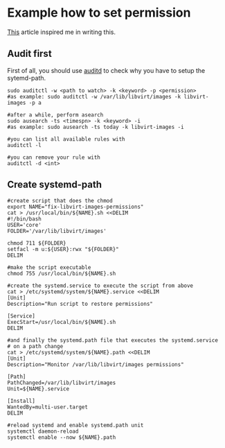 # Example how to set permission

[This](https://www.underkube.com/posts/2022-02-21-using-systemd-path-to-keep-folder-permissions/) article inspired me in writing this.

## Audit first

First of all, you should use [auditd](https://linuxhint.com/auditd_linux_tutorial/) to check why you have to setup the sytemd-path.

```
sudo auditctl -w <path to watch> -k <keyword> -p <permission>
#as example: sudo auditctl -w /var/lib/libvirt/images -k libvirt-images -p a

#after a while, perform asearch
sudo ausearch -ts <timespn> -k <keyword> -i
#as example: sudo ausearch -ts today -k libvirt-images -i

#you can list all available rules with
auditctl -l

#you can remove your rule with
auditctl -d <int>
```

## Create systemd-path

```
#create script that does the chmod
export NAME="fix-libvirt-images-permissions"
cat > /usr/local/bin/${NAME}.sh <<DELIM
#!/bin/bash
USER='core'
FOLDER='/var/lib/libvirt/images'

chmod 711 ${FOLDER}
setfacl -m u:${USER}:rwx "${FOLDER}"
DELIM

#make the script executable
chmod 755 /usr/local/bin/${NAME}.sh

#create the systemd.service to execute the script from above
cat > /etc/systemd/system/${NAME}.service <<DELIM
[Unit] 
Description="Run script to restore permissions"

[Service]
ExecStart=/usr/local/bin/${NAME}.sh
DELIM

#and finally the systemd.path file that executes the systemd.service
# on a path change
cat > /etc/systemd/system/${NAME}.path <<DELIM
[Unit]
Description="Monitor /var/lib/libvirt/images permissions"

[Path]
PathChanged=/var/lib/libvirt/images
Unit=${NAME}.service

[Install]
WantedBy=multi-user.target
DELIM

#reload systemd and enable systemd.path unit
systemctl daemon-reload
systemctl enable --now ${NAME}.path
```
